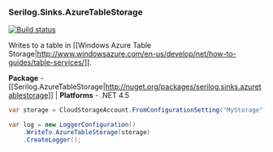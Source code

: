 ### Serilog.Sinks.AzureTableStorage

[![Build status](https://ci.appveyor.com/api/projects/status/bb9v4y9dguyn7w9a/branch/master?svg=true)](https://ci.appveyor.com/project/serilog/serilog-sinks-azuretablestorage/branch/master)

Writes to a table in [[Windows Azure Table Storage|http://www.windowsazure.com/en-us/develop/net/how-to-guides/table-services/]].

**Package** - [[Serilog.AzureTableStorage|http://nuget.org/packages/serilog.sinks.azuretablestorage]]
| **Platforms** - .NET 4.5

```csharp
var storage = CloudStorageAccount.FromConfigurationSetting("MyStorage");

var log = new LoggerConfiguration()
    .WriteTo.AzureTableStorage(storage)
    .CreateLogger();
```
